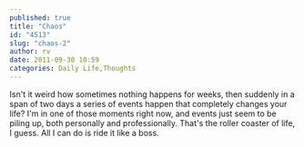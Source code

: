 ```yaml
---
published: true
title: "Chaos"
id: "4513"
slug: "chaos-2"
author: rv
date: 2011-09-30 10:59
categories: Daily Life,Thoughts
---
```

Isn't it weird how sometimes nothing happens for weeks, then suddenly in a span of two days a series of events happen that completely changes your life? I'm in one of those moments right now, and events just seem to be piling up, both personally and professionally. That's the roller coaster of life, I guess. All I can do is ride it like a boss.